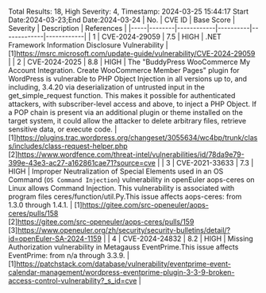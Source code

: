 Total Results: 18, High Severity: 4, Timestamp: 2024-03-25 15:44:17
Start Date:2024-03-23;End Date:2024-03-24
| No. | CVE ID | Base Score | Severity | Description | References |
|-----|--------|------------|----------|-------------|------------|
| 1 | CVE-2024-29059 | 7.5  | HIGH | .NET Framework Information Disclosure Vulnerability | [1]https://msrc.microsoft.com/update-guide/vulnerability/CVE-2024-29059 |
| 2 | CVE-2024-2025 | 8.8  | HIGH | The "BuddyPress WooCommerce My Account Integration. Create WooCommerce Member Pages" plugin for WordPress is vulnerable to PHP Object Injection in all versions up to, and including, 3.4.20 via deserialization of untrusted input in the get_simple_request function. This makes it possible for authenticated attackers, with subscriber-level access and above, to inject a PHP Object. If a POP chain is present via an additional plugin or theme installed on the target system, it could allow the attacker to delete arbitrary files, retrieve sensitive data, or execute code. | [1]https://plugins.trac.wordpress.org/changeset/3055634/wc4bp/trunk/class/includes/class-request-helper.php<br>[2]https://www.wordfence.com/threat-intel/vulnerabilities/id/78da9e79-399e-43e3-ac27-a162861cae71?source=cve |
| 3 | CVE-2021-33633 | 7.3  | HIGH | Improper Neutralization of Special Elements used in an OS Command (`OS Command Injection`) vulnerability in openEuler aops-ceres on Linux allows Command Injection. This vulnerability is associated with program files ceres/function/util.Py.This issue affects aops-ceres: from 1.3.0 through 1.4.1. | [1]https://gitee.com/src-openeuler/aops-ceres/pulls/158<br>[2]https://gitee.com/src-openeuler/aops-ceres/pulls/159<br>[3]https://www.openeuler.org/zh/security/security-bulletins/detail/?id=openEuler-SA-2024-1159 |
| 4 | CVE-2024-24832 | 8.2  | HIGH | Missing Authorization vulnerability in Metagauss EventPrime.This issue affects EventPrime: from n/a through 3.3.9. | [1]https://patchstack.com/database/vulnerability/eventprime-event-calendar-management/wordpress-eventprime-plugin-3-3-9-broken-access-control-vulnerability?_s_id=cve |
